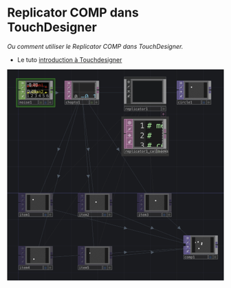# Replicator COMP dans TouchDesigner

*Ou comment utiliser le Replicator COMP dans TouchDesigner.*

- Le tuto [introduction à Touchdesigner](https://github.com/LucieMrc/IntroTD_FR)

![screen de TD](./images/screen1.png)

